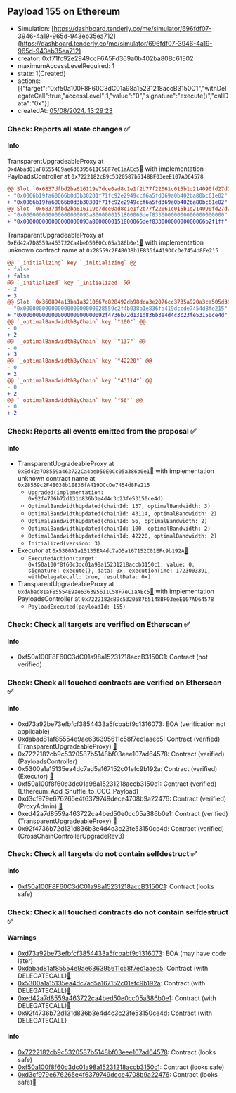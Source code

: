 ## Payload 155 on Ethereum

- Simulation: [https://dashboard.tenderly.co/me/simulator/696fdf07-3946-4a19-965d-943eb35ea712](https://dashboard.tenderly.co/me/simulator/696fdf07-3946-4a19-965d-943eb35ea712)
- creator: 0xf71fc92e2949ccF6A5Fd369a0b402ba80Bc61E02
- maximumAccessLevelRequired: 1
- state: 1(Created)
- actions: [{"target":"0xf50a100F8F60C3dC01a98a15231218accB3150C1","withDelegateCall":true,"accessLevel":1,"value":"0","signature":"execute()","callData":"0x"}]
- createdAt: [05/08/2024, 13:29:23](https://etherscan.io/tx/0xf60402763047f0097ee5cd997167f7ea3ff35de6feca1f13fcb44248347db608)

### Check: Reports all state changes :white_check_mark:

#### Info


TransparentUpgradeableProxy at `0xdAbad81aF85554E9ae636395611C58F7eC1aAEc5`[:ghost:](https://github.com/bgd-labs/aave-address-book "GovernanceV3Ethereum.PAYLOADS_CONTROLLER") with implementation PayloadsController at `0x7222182cB9c5320587b5148BF03eeE107AD64578`
```diff
@@ Slot `0x6837dfbd2ba616119e7dce0ad8c1e1f2b77f22061c015b1d214090fd27d772c4` @@
- "0x0066b19fa60066b0d3b30201f71fc92e2949ccf6a5fd369a0b402ba80bc61e02"
+ "0x0066b19fa60066b0d3b30301f71fc92e2949ccf6a5fd369a0b402ba80bc61e02"
@@ Slot `0x6837dfbd2ba616119e7dce0ad8c1e1f2b77f22061c015b1d214090fd27d772c5` @@
- "0x000000000000000000093a8000000151800066def83300000000000000000000"
+ "0x000000000000000000093a8000000151800066def83300000000000066b2f1ff"
```

TransparentUpgradeableProxy at `0xEd42a7D8559a463722Ca4beD50E0Cc05a386b0e1`[:ghost:](https://github.com/bgd-labs/aave-address-book "GovernanceV3Ethereum.CROSS_CHAIN_CONTROLLER") with implementation unknown contract name at `0x28559c2F4B038b1E836fA419DCcDe7454d8Fe215`
```diff
@@ `_initializing` key `_initializing` @@
- false
+ false
@@ `_initialized` key `_initialized` @@
- 2
+ 3
@@ Slot `0x360894a13ba1a3210667c828492db98dca3e2076cc3735a920a3ca505d382bbc` @@
- "0x00000000000000000000000028559c2f4b038b1e836fa419dccde7454d8fe215"
+ "0x00000000000000000000000092f4736b72d131d836b3e4d4c3c23fe53150ce4d"
@@ `_optimalBandwidthByChain` key `"100"` @@
- 0
+ 2
@@ `_optimalBandwidthByChain` key `"137"` @@
- 0
+ 3
@@ `_optimalBandwidthByChain` key `"42220"` @@
- 0
+ 2
@@ `_optimalBandwidthByChain` key `"43114"` @@
- 0
+ 2
@@ `_optimalBandwidthByChain` key `"56"` @@
- 0
+ 2
```


### Check: Reports all events emitted from the proposal :white_check_mark:

#### Info

- TransparentUpgradeableProxy at `0xEd42a7D8559a463722Ca4beD50E0Cc05a386b0e1`[:ghost:](https://github.com/bgd-labs/aave-address-book "GovernanceV3Ethereum.CROSS_CHAIN_CONTROLLER") with implementation unknown contract name at `0x28559c2F4B038b1E836fA419DCcDe7454d8Fe215`
  - `Upgraded(implementation: 0x92f4736b72d131d836b3e4d4c3c23fe53150ce4d)`
  - `OptimalBandwidthUpdated(chainId: 137, optimalBandwidth: 3)`
  - `OptimalBandwidthUpdated(chainId: 43114, optimalBandwidth: 2)`
  - `OptimalBandwidthUpdated(chainId: 56, optimalBandwidth: 2)`
  - `OptimalBandwidthUpdated(chainId: 100, optimalBandwidth: 2)`
  - `OptimalBandwidthUpdated(chainId: 42220, optimalBandwidth: 2)`
  - `Initialized(version: 3)`
- Executor at `0x5300A1a15135EA4dc7aD5a167152C01EFc9b192A`[:ghost:](https://github.com/bgd-labs/aave-address-book "AaveV2Ethereum.POOL_ADMIN, AaveV2EthereumAMM.POOL_ADMIN, AaveV3Ethereum.ACL_ADMIN, AaveV3EthereumLido.ACL_ADMIN, GovernanceV3Ethereum.EXECUTOR_LVL_1")
  - `ExecutedAction(target: 0xf50a100f8f60c3dc01a98a15231218accb3150c1, value: 0, signature: execute(), data: 0x, executionTime: 1723003391, withDelegatecall: true, resultData: 0x)`
- TransparentUpgradeableProxy at `0xdAbad81aF85554E9ae636395611C58F7eC1aAEc5`[:ghost:](https://github.com/bgd-labs/aave-address-book "GovernanceV3Ethereum.PAYLOADS_CONTROLLER") with implementation PayloadsController at `0x7222182cB9c5320587b5148BF03eeE107AD64578`
  - `PayloadExecuted(payloadId: 155)`

### Check: Check all targets are verified on Etherscan :white_check_mark:

#### Info

- 0xf50a100F8F60C3dC01a98a15231218accB3150C1: Contract (not verified) 

### Check: Check all touched contracts are verified on Etherscan :white_check_mark:

#### Info

- 0xd73a92be73efbfcf3854433a5fcbabf9c1316073: EOA (verification not applicable)
- 0xdabad81af85554e9ae636395611c58f7ec1aaec5: Contract (verified) (TransparentUpgradeableProxy) [:ghost:](https://github.com/bgd-labs/aave-address-book "GovernanceV3Ethereum.PAYLOADS_CONTROLLER")
- 0x7222182cb9c5320587b5148bf03eee107ad64578: Contract (verified) (PayloadsController) 
- 0x5300a1a15135ea4dc7ad5a167152c01efc9b192a: Contract (verified) (Executor) [:ghost:](https://github.com/bgd-labs/aave-address-book "AaveV2Ethereum.POOL_ADMIN, AaveV2EthereumAMM.POOL_ADMIN, AaveV3Ethereum.ACL_ADMIN, AaveV3EthereumLido.ACL_ADMIN, GovernanceV3Ethereum.EXECUTOR_LVL_1")
- 0xf50a100f8f60c3dc01a98a15231218accb3150c1: Contract (verified) (Ethereum_Add_Shuffle_to_CCC_Payload) 
- 0xd3cf979e676265e4f6379749dece4708b9a22476: Contract (verified) (ProxyAdmin) [:ghost:](https://github.com/bgd-labs/aave-address-book "MiscEthereum.PROXY_ADMIN")
- 0xed42a7d8559a463722ca4bed50e0cc05a386b0e1: Contract (verified) (TransparentUpgradeableProxy) [:ghost:](https://github.com/bgd-labs/aave-address-book "GovernanceV3Ethereum.CROSS_CHAIN_CONTROLLER")
- 0x92f4736b72d131d836b3e4d4c3c23fe53150ce4d: Contract (verified) (CrossChainControllerUpgradeRev3) 

### Check: Check all targets do not contain selfdestruct :white_check_mark:

#### Info

- [0xf50a100F8F60C3dC01a98a15231218accB3150C1](https://etherscan.io/address/0xf50a100F8F60C3dC01a98a15231218accB3150C1): Contract (looks safe)

### Check: Check all touched contracts do not contain selfdestruct :white_check_mark:

#### Warnings

- [0xd73a92be73efbfcf3854433a5fcbabf9c1316073](https://etherscan.io/address/0xd73a92be73efbfcf3854433a5fcbabf9c1316073): EOA (may have code later)
- [0xdabad81af85554e9ae636395611c58f7ec1aaec5](https://etherscan.io/address/0xdabad81af85554e9ae636395611c58f7ec1aaec5): Contract (with DELEGATECALL)[:ghost:](https://github.com/bgd-labs/aave-address-book "GovernanceV3Ethereum.PAYLOADS_CONTROLLER")
- [0x5300a1a15135ea4dc7ad5a167152c01efc9b192a](https://etherscan.io/address/0x5300a1a15135ea4dc7ad5a167152c01efc9b192a): Contract (with DELEGATECALL)[:ghost:](https://github.com/bgd-labs/aave-address-book "AaveV2Ethereum.POOL_ADMIN, AaveV2EthereumAMM.POOL_ADMIN, AaveV3Ethereum.ACL_ADMIN, AaveV3EthereumLido.ACL_ADMIN, GovernanceV3Ethereum.EXECUTOR_LVL_1")
- [0xed42a7d8559a463722ca4bed50e0cc05a386b0e1](https://etherscan.io/address/0xed42a7d8559a463722ca4bed50e0cc05a386b0e1): Contract (with DELEGATECALL)[:ghost:](https://github.com/bgd-labs/aave-address-book "GovernanceV3Ethereum.CROSS_CHAIN_CONTROLLER")
- [0x92f4736b72d131d836b3e4d4c3c23fe53150ce4d](https://etherscan.io/address/0x92f4736b72d131d836b3e4d4c3c23fe53150ce4d): Contract (with DELEGATECALL)

#### Info

- [0x7222182cb9c5320587b5148bf03eee107ad64578](https://etherscan.io/address/0x7222182cb9c5320587b5148bf03eee107ad64578): Contract (looks safe)
- [0xf50a100f8f60c3dc01a98a15231218accb3150c1](https://etherscan.io/address/0xf50a100f8f60c3dc01a98a15231218accb3150c1): Contract (looks safe)
- [0xd3cf979e676265e4f6379749dece4708b9a22476](https://etherscan.io/address/0xd3cf979e676265e4f6379749dece4708b9a22476): Contract (looks safe)[:ghost:](https://github.com/bgd-labs/aave-address-book "MiscEthereum.PROXY_ADMIN")


